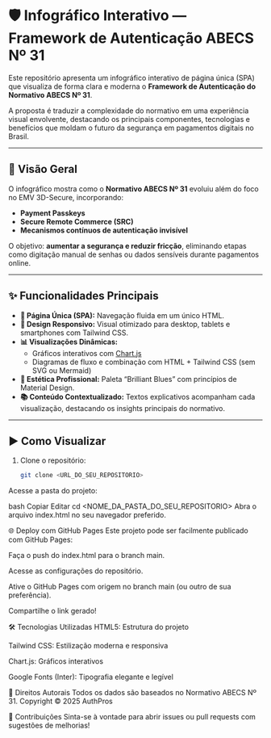 # 🛡️ Infográfico Interativo — Framework de Autenticação ABECS Nº 31

Este repositório apresenta um infográfico interativo de página única (SPA) que visualiza de forma clara e moderna o **Framework de Autenticação do Normativo ABECS Nº 31**.

A proposta é traduzir a complexidade do normativo em uma experiência visual envolvente, destacando os principais componentes, tecnologias e benefícios que moldam o futuro da segurança em pagamentos digitais no Brasil.

---

## 📌 Visão Geral

O infográfico mostra como o **Normativo ABECS Nº 31** evoluiu além do foco no EMV 3D-Secure, incorporando:

- **Payment Passkeys**
- **Secure Remote Commerce (SRC)**
- **Mecanismos contínuos de autenticação invisível**

O objetivo: **aumentar a segurança e reduzir fricção**, eliminando etapas como digitação manual de senhas ou dados sensíveis durante pagamentos online.

---

## ✨ Funcionalidades Principais

- **🧾 Página Única (SPA):** Navegação fluida em um único HTML.
- **📱 Design Responsivo:** Visual otimizado para desktop, tablets e smartphones com Tailwind CSS.
- **📊 Visualizações Dinâmicas:**
  - Gráficos interativos com [Chart.js](https://www.chartjs.org/)
  - Diagramas de fluxo e combinação com HTML + Tailwind CSS (sem SVG ou Mermaid)
- **🎨 Estética Profissional:** Paleta “Brilliant Blues” com princípios de Material Design.
- **📚 Conteúdo Contextualizado:** Textos explicativos acompanham cada visualização, destacando os insights principais do normativo.

---

## ▶️ Como Visualizar

1. Clone o repositório:
   ```bash
   git clone <URL_DO_SEU_REPOSITORIO>
Acesse a pasta do projeto:

bash
Copiar
Editar
cd <NOME_DA_PASTA_DO_SEU_REPOSITORIO>
Abra o arquivo index.html no seu navegador preferido.

🌐 Deploy com GitHub Pages
Este projeto pode ser facilmente publicado com GitHub Pages:

Faça o push do index.html para o branch main.

Acesse as configurações do repositório.

Ative o GitHub Pages com origem no branch main (ou outro de sua preferência).

Compartilhe o link gerado!

🛠️ Tecnologias Utilizadas
HTML5: Estrutura do projeto

Tailwind CSS: Estilização moderna e responsiva

Chart.js: Gráficos interativos

Google Fonts (Inter): Tipografia elegante e legível

📄 Direitos Autorais
Todos os dados são baseados no Normativo ABECS Nº 31.
Copyright © 2025
AuthPros

🤝 Contribuições
Sinta-se à vontade para abrir issues ou pull requests com sugestões de melhorias!
